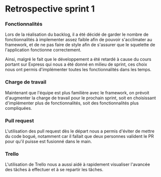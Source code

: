 # Retrospective sprint 1

### Fonctionnalités 
Lors de la réalisation du backlog, il a été décidé de garder le nombre de fonctionnalités à implementer assez faible afin de pouvoir s'acclimater au framework, et de ne pas faire de style afin de s'assurer que le squelette de l'application fonctionne correctement.

Ainsi, malgré le fait que le développement a été retardé à cause du cours portant sur Express qui nous a été donné en milieu de sprint, ces choix nous ont permis d'implémenter toutes les fonctionnalités dans les temps.


### Charge de travail
Maintenant que l'équipe est plus familière avec le framework, on prévoit d'augmenter la charge de travail pour le prochain sprint, soit en choisissant d'implémenter plus de fonctionnalités, soit des fonctionnalités plus compliquées.

### Pull request
L'utilisation des pull request dès le départ nous a permis d'éviter de mettre du code bogué, notamment car il fallait que deux personnes valident le PR pour qu'il puisse est fusionné dans le main.

### Trello
L'utilisation de Trello nous a aussi aidé à rapidement visualiser l'avancée des tâches à effectuer et à se repartir les tâches.